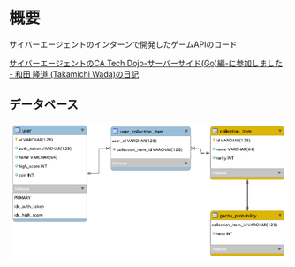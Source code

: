 # 概要
サイバーエージェントのインターンで開発したゲームAPIのコード

[サイバーエージェントのCA Tech Dojo\-サーバーサイド\(Go\)編\-に参加しました \- 和田 隆道 \(Takamichi Wada\)の日記](https://person.hatenablog.jp/entry/2021/04/03/130909)
## データベース
![schema.png](https://github.com/wadayamada/game-api/blob/main/db/schema.png)
